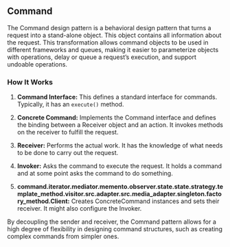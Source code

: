 ## Command

The Command design pattern is a behavioral design pattern that turns a request into a stand-alone object. This object contains all information about the request. This transformation allows command objects to be used in different frameworks and queues, making it easier to parameterize objects with operations, delay or queue a request’s execution, and support undoable operations.

### How It Works

1. **Command Interface:** This defines a standard interface for commands. Typically, it has an `execute()` method.

2. **Concrete Command:** Implements the Command interface and defines the binding between a Receiver object and an action. It invokes methods on the receiver to fulfill the request.

3. **Receiver:** Performs the actual work. It has the knowledge of what needs to be done to carry out the request.

4. **Invoker:** Asks the command to execute the request. It holds a command and at some point asks the command to do something.

5. **command.iterator.mediator.memento.observer.state.state.strategy.template_method.visitor.src.adapter.src.media_adapter.singleton.factory_method.Client:** Creates ConcreteCommand instances and sets their receiver. It might also configure the Invoker.

By decoupling the sender and receiver, the Command pattern allows for a high degree of flexibility in designing command structures, such as creating complex commands from simpler ones.